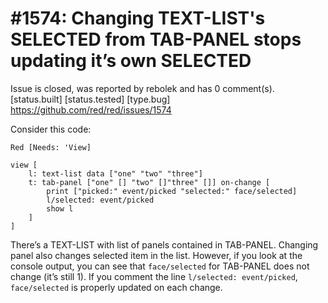 
#1574: Changing TEXT-LIST's SELECTED from TAB-PANEL stops updating it’s own SELECTED
================================================================================
Issue is closed, was reported by rebolek and has 0 comment(s).
[status.built] [status.tested] [type.bug]
<https://github.com/red/red/issues/1574>

Consider this code:

```
Red [Needs: 'View]

view [
    l: text-list data ["one" "two" "three"]
    t: tab-panel ["one" [] "two" []"three" []] on-change [
        print ["picked:" event/picked "selected:" face/selected]
        l/selected: event/picked
        show l
    ]
]
```

There’s a TEXT-LIST with list of panels contained in TAB-PANEL. Changing panel also changes selected item in the list. However, if you look at the console output, you can see that `face/selected` for TAB-PANEL does not change (it’s still 1). If you comment the line `l/selected: event/picked`, `face/selected` is properly updated on each change.



